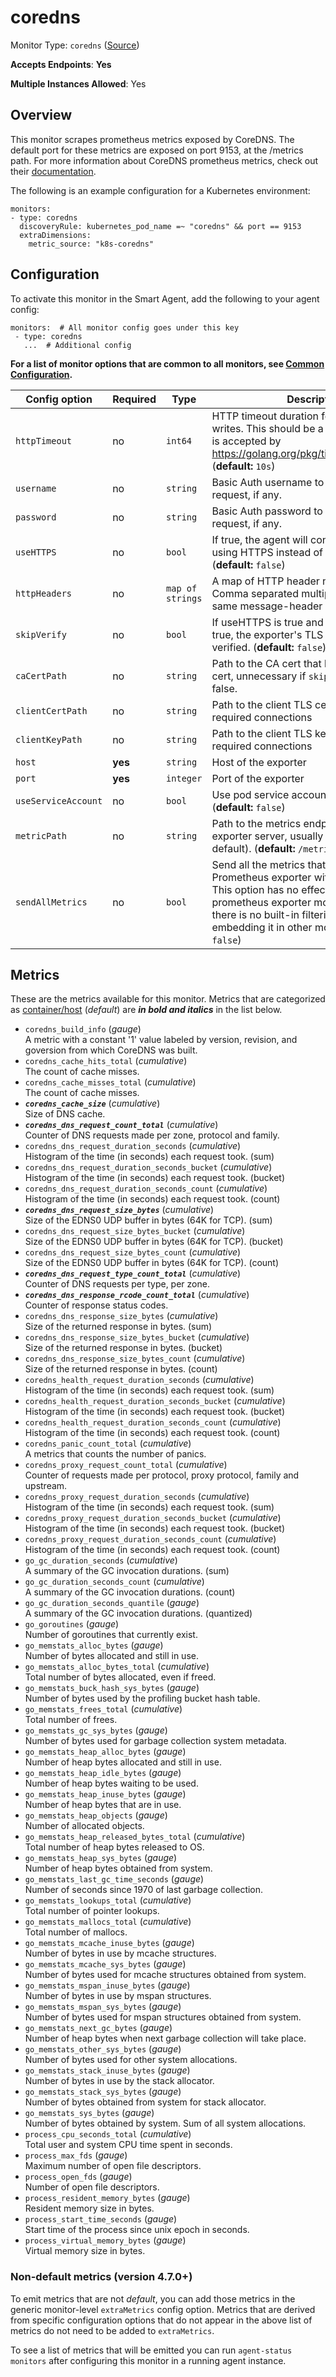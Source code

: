 
<!--- Generated by to-integrations-repo script in Smart Agent repo, DO NOT MODIFY HERE --->
<!--- GENERATED BY gomplate from scripts/docs/templates/monitor-page.md.tmpl --->

# coredns

Monitor Type: `coredns` ([Source](https://github.com/signalfx/signalfx-agent/tree/master/pkg/monitors/coredns))

**Accepts Endpoints**: **Yes**

**Multiple Instances Allowed**: Yes

## Overview

This monitor scrapes prometheus metrics exposed by CoreDNS. The default port for these metrics
are exposed on port 9153, at the /metrics path. For more information about CoreDNS prometheus
metrics, check out their [documentation](https://coredns.io/plugins/metrics/).

The following is an example configuration for a Kubernetes environment:

```
monitors:
- type: coredns
  discoveryRule: kubernetes_pod_name =~ "coredns" && port == 9153
  extraDimensions:
    metric_source: "k8s-coredns"
```

## Configuration

To activate this monitor in the Smart Agent, add the following to your
agent config:

```
monitors:  # All monitor config goes under this key
 - type: coredns
   ...  # Additional config
```

**For a list of monitor options that are common to all monitors, see [Common
Configuration](../monitor-config.html#common-configuration).**


| Config option | Required | Type | Description |
| --- | --- | --- | --- |
| `httpTimeout` | no | `int64` | HTTP timeout duration for both read and writes. This should be a duration string that is accepted by https://golang.org/pkg/time/#ParseDuration (**default:** `10s`) |
| `username` | no | `string` | Basic Auth username to use on each request, if any. |
| `password` | no | `string` | Basic Auth password to use on each request, if any. |
| `useHTTPS` | no | `bool` | If true, the agent will connect to the server using HTTPS instead of plain HTTP. (**default:** `false`) |
| `httpHeaders` | no | `map of strings` | A map of HTTP header names to values. Comma separated multiple values for the same message-header is supported. |
| `skipVerify` | no | `bool` | If useHTTPS is true and this option is also true, the exporter's TLS cert will not be verified. (**default:** `false`) |
| `caCertPath` | no | `string` | Path to the CA cert that has signed the TLS cert, unnecessary if `skipVerify` is set to false. |
| `clientCertPath` | no | `string` | Path to the client TLS cert to use for TLS required connections |
| `clientKeyPath` | no | `string` | Path to the client TLS key to use for TLS required connections |
| `host` | **yes** | `string` | Host of the exporter |
| `port` | **yes** | `integer` | Port of the exporter |
| `useServiceAccount` | no | `bool` | Use pod service account to authenticate. (**default:** `false`) |
| `metricPath` | no | `string` | Path to the metrics endpoint on the exporter server, usually `/metrics` (the default). (**default:** `/metrics`) |
| `sendAllMetrics` | no | `bool` | Send all the metrics that come out of the Prometheus exporter without any filtering.  This option has no effect when using the prometheus exporter monitor directly since there is no built-in filtering, only when embedding it in other monitors. (**default:** `false`) |


## Metrics

These are the metrics available for this monitor.
Metrics that are categorized as
[container/host](https://docs.signalfx.com/en/latest/admin-guide/usage.html#about-custom-bundled-and-high-resolution-metrics)
(*default*) are ***in bold and italics*** in the list below.


 - `coredns_build_info` (*gauge*)<br>    A metric with a constant '1' value labeled by version, revision, and goversion from which CoreDNS was built.
 - `coredns_cache_hits_total` (*cumulative*)<br>    The count of cache misses.
 - `coredns_cache_misses_total` (*cumulative*)<br>    The count of cache misses.
 - ***`coredns_cache_size`*** (*cumulative*)<br>    Size of DNS cache.
 - ***`coredns_dns_request_count_total`*** (*cumulative*)<br>    Counter of DNS requests made per zone, protocol and family.
 - `coredns_dns_request_duration_seconds` (*cumulative*)<br>    Histogram of the time (in seconds) each request took. (sum)
 - `coredns_dns_request_duration_seconds_bucket` (*cumulative*)<br>    Histogram of the time (in seconds) each request took. (bucket)
 - `coredns_dns_request_duration_seconds_count` (*cumulative*)<br>    Histogram of the time (in seconds) each request took. (count)
 - ***`coredns_dns_request_size_bytes`*** (*cumulative*)<br>    Size of the EDNS0 UDP buffer in bytes (64K for TCP). (sum)
 - `coredns_dns_request_size_bytes_bucket` (*cumulative*)<br>    Size of the EDNS0 UDP buffer in bytes (64K for TCP). (bucket)
 - `coredns_dns_request_size_bytes_count` (*cumulative*)<br>    Size of the EDNS0 UDP buffer in bytes (64K for TCP). (count)
 - ***`coredns_dns_request_type_count_total`*** (*cumulative*)<br>    Counter of DNS requests per type, per zone.
 - ***`coredns_dns_response_rcode_count_total`*** (*cumulative*)<br>    Counter of response status codes.
 - `coredns_dns_response_size_bytes` (*cumulative*)<br>    Size of the returned response in bytes. (sum)
 - `coredns_dns_response_size_bytes_bucket` (*cumulative*)<br>    Size of the returned response in bytes. (bucket)
 - `coredns_dns_response_size_bytes_count` (*cumulative*)<br>    Size of the returned response in bytes. (count)
 - `coredns_health_request_duration_seconds` (*cumulative*)<br>    Histogram of the time (in seconds) each request took. (sum)
 - `coredns_health_request_duration_seconds_bucket` (*cumulative*)<br>    Histogram of the time (in seconds) each request took. (bucket)
 - `coredns_health_request_duration_seconds_count` (*cumulative*)<br>    Histogram of the time (in seconds) each request took. (count)
 - `coredns_panic_count_total` (*cumulative*)<br>    A metrics that counts the number of panics.
 - `coredns_proxy_request_count_total` (*cumulative*)<br>    Counter of requests made per protocol, proxy protocol, family and upstream.
 - `coredns_proxy_request_duration_seconds` (*cumulative*)<br>    Histogram of the time (in seconds) each request took. (sum)
 - `coredns_proxy_request_duration_seconds_bucket` (*cumulative*)<br>    Histogram of the time (in seconds) each request took. (bucket)
 - `coredns_proxy_request_duration_seconds_count` (*cumulative*)<br>    Histogram of the time (in seconds) each request took. (count)
 - `go_gc_duration_seconds` (*cumulative*)<br>    A summary of the GC invocation durations. (sum)
 - `go_gc_duration_seconds_count` (*cumulative*)<br>    A summary of the GC invocation durations. (count)
 - `go_gc_duration_seconds_quantile` (*gauge*)<br>    A summary of the GC invocation durations. (quantized)
 - `go_goroutines` (*gauge*)<br>    Number of goroutines that currently exist.
 - `go_memstats_alloc_bytes` (*gauge*)<br>    Number of bytes allocated and still in use.
 - `go_memstats_alloc_bytes_total` (*cumulative*)<br>    Total number of bytes allocated, even if freed.
 - `go_memstats_buck_hash_sys_bytes` (*gauge*)<br>    Number of bytes used by the profiling bucket hash table.
 - `go_memstats_frees_total` (*cumulative*)<br>    Total number of frees.
 - `go_memstats_gc_sys_bytes` (*gauge*)<br>    Number of bytes used for garbage collection system metadata.
 - `go_memstats_heap_alloc_bytes` (*gauge*)<br>    Number of heap bytes allocated and still in use.
 - `go_memstats_heap_idle_bytes` (*gauge*)<br>    Number of heap bytes waiting to be used.
 - `go_memstats_heap_inuse_bytes` (*gauge*)<br>    Number of heap bytes that are in use.
 - `go_memstats_heap_objects` (*gauge*)<br>    Number of allocated objects.
 - `go_memstats_heap_released_bytes_total` (*cumulative*)<br>    Total number of heap bytes released to OS.
 - `go_memstats_heap_sys_bytes` (*gauge*)<br>    Number of heap bytes obtained from system.
 - `go_memstats_last_gc_time_seconds` (*gauge*)<br>    Number of seconds since 1970 of last garbage collection.
 - `go_memstats_lookups_total` (*cumulative*)<br>    Total number of pointer lookups.
 - `go_memstats_mallocs_total` (*cumulative*)<br>    Total number of mallocs.
 - `go_memstats_mcache_inuse_bytes` (*gauge*)<br>    Number of bytes in use by mcache structures.
 - `go_memstats_mcache_sys_bytes` (*gauge*)<br>    Number of bytes used for mcache structures obtained from system.
 - `go_memstats_mspan_inuse_bytes` (*gauge*)<br>    Number of bytes in use by mspan structures.
 - `go_memstats_mspan_sys_bytes` (*gauge*)<br>    Number of bytes used for mspan structures obtained from system.
 - `go_memstats_next_gc_bytes` (*gauge*)<br>    Number of heap bytes when next garbage collection will take place.
 - `go_memstats_other_sys_bytes` (*gauge*)<br>    Number of bytes used for other system allocations.
 - `go_memstats_stack_inuse_bytes` (*gauge*)<br>    Number of bytes in use by the stack allocator.
 - `go_memstats_stack_sys_bytes` (*gauge*)<br>    Number of bytes obtained from system for stack allocator.
 - `go_memstats_sys_bytes` (*gauge*)<br>    Number of bytes obtained by system. Sum of all system allocations.
 - `process_cpu_seconds_total` (*cumulative*)<br>    Total user and system CPU time spent in seconds.
 - `process_max_fds` (*gauge*)<br>    Maximum number of open file descriptors.
 - `process_open_fds` (*gauge*)<br>    Number of open file descriptors.
 - `process_resident_memory_bytes` (*gauge*)<br>    Resident memory size in bytes.
 - `process_start_time_seconds` (*gauge*)<br>    Start time of the process since unix epoch in seconds.
 - `process_virtual_memory_bytes` (*gauge*)<br>    Virtual memory size in bytes.

### Non-default metrics (version 4.7.0+)

To emit metrics that are not _default_, you can add those metrics in the
generic monitor-level `extraMetrics` config option.  Metrics that are derived
from specific configuration options that do not appear in the above list of
metrics do not need to be added to `extraMetrics`.

To see a list of metrics that will be emitted you can run `agent-status
monitors` after configuring this monitor in a running agent instance.



